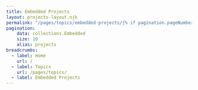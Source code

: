```yaml
---
title: Embedded Projects
layout: projects-layout.njk
permalink: "/pages/topics/embedded-projects/{% if pagination.pageNumber > 0 %}{{ pagination.pageNumber | plus: 1 }}{% endif %}/index.html"
pagination:
    data: collections.Embedded
    size: 10
    alias: projects
breadcrumbs:
  - label: Home
    url: /
  - label: Topics
    url: /pages/topics/
  - label: Embedded Projects
---
```

